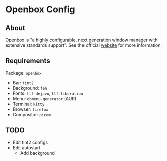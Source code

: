 # Openbox Config

## About

Openbox is "a highly configurable, next generation window manager with extensive
standards support". See the official
[website](https://openbox.org/wiki/Main_Page) for more information.

## Requirements

Package: `openbox`

- Bar: `tint2`
- Background: `feh`
- Fonts: `ttf-dejavu`, `ttf-liberation`
- Menu: `obmenu-generator` (AUR)
- Terminal: `kitty`
- Browser: `firefox`
- Compositor: `picom`

## TODO

- Edit tint2 configs
- Edit autostart
  - Add background
